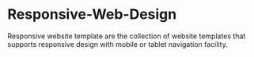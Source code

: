 # Responsive-Web-Design
Responsive website template are the collection of website templates that supports responsive design with mobile or tablet navigation facility.
